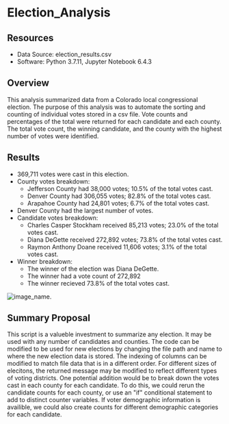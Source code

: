 # Election_Analysis

## Resources
- Data Source: election_results.csv
- Software: Python 3.7.11, Jupyter Notebook 6.4.3

## Overview
This analysis summarized data from a Colorado local congressional election. The purpose of this analysis was to automate the sorting and counting of individual votes stored in a csv file.  Vote counts and percentages of the total were returned for each candidate and each county. The total vote count, the winning candidate, and the county with the highest number of votes were identified. 

## Results
- 369,711 votes were cast in this election.
- County votes breakdown:
  - Jefferson County had 38,000 votes; 10.5% of the total votes cast.
  - Denver County had 306,055 votes; 82.8% of the total votes cast.
  - Arapahoe County had 24,801 votes; 6.7% of the total votes cast. 
- Denver County had the largest number of votes.
- Candidate votes breakdown:
  - Charles Casper Stockham received 85,213 votes; 23.0% of the total votes cast. 
  - Diana DeGette received 272,892 votes; 73.8% of the total votes cast. 
  - Raymon Anthony Doane received 11,606 votes; 3.1% of the total votes cast. 
- Winner breakdown:
  - The winner of the election was Diana DeGette. 
  - The winner had a vote count of 272,892
  - The winner recieved 73.8% of the total votes cast. 
 
 ![image_name](path/to/image_name.png).

## Summary Proposal
This script is a valueble investment to summarize any election. It may be used with any number of candidates and counties. The code can be modified to be used for new elections by changing the file path and name to where the new election data is stored. The indexing of columns can be modified to match file data that is in a different order. For different sizes of elecitons, the returned message may be modified to reflect different types of voting districts. One potential addition would be to break down the votes cast in each county for each candidate. To do this, we could rerun the candidate counts for each county, or use an "if" conditional statement to add to distinct counter variables. If voter demographic information is availible, we could also create counts for different demographic categories for each candidate. 





